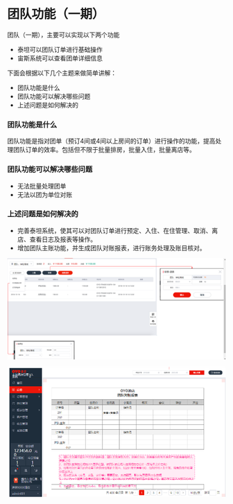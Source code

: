# 团队功能（一期）

团队（一期），主要可以实现以下两个功能

* 泰坦可以团队订单进行基础操作
* 宙斯系统可以查看团单详细信息

下面会根据以下几个主题来做简单讲解：

* 团队功能是什么
* 团队功能可以解决哪些问题
* 上述问题是如何解决的

### 团队功能是什么

团队功能是指对团单（预订4间或4间以上房间的订单）进行操作的功能，提高处理团队订单的效率。包括但不限于批量排房，批量入住，批量离店等。

### 团队功能可以解决哪些问题

* 无法批量处理团单
* 无法以团为单位对账

### 上述问题是如何解决的

* 完善泰坦系统，使其可以对团队订单进行预定、入住、在住管理、取消、离店、查看日志及报表等操作。
* 增加团队主账功能，并生成团队对账报表，进行账务处理及账目核对。

![](../.gitbook/assets/image%20%28437%29.png)

![](../.gitbook/assets/image%20%28492%29.png)

